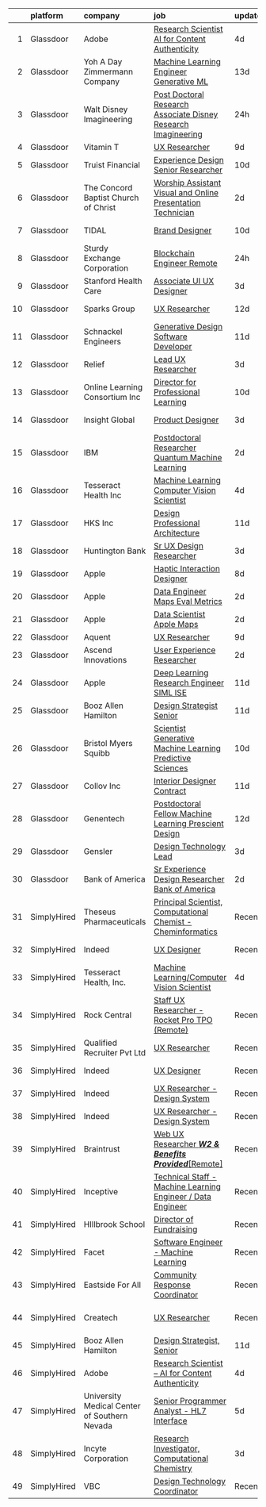

|    | platform    | company                                      | job                                                                                                                                                                                                                                                                                                                                                                                                                                                                                                                                                                                                                                                                                                                                                                                                                                                                                                                                                                                                                                                                                                                                                                                                                                                                                                                                                                             | update_time   | location          |
|---:|:------------|:---------------------------------------------|:--------------------------------------------------------------------------------------------------------------------------------------------------------------------------------------------------------------------------------------------------------------------------------------------------------------------------------------------------------------------------------------------------------------------------------------------------------------------------------------------------------------------------------------------------------------------------------------------------------------------------------------------------------------------------------------------------------------------------------------------------------------------------------------------------------------------------------------------------------------------------------------------------------------------------------------------------------------------------------------------------------------------------------------------------------------------------------------------------------------------------------------------------------------------------------------------------------------------------------------------------------------------------------------------------------------------------------------------------------------------------------|:--------------|:------------------|
|  1 | Glassdoor   | Adobe                                        | [Research Scientist   AI for Content Authenticity](https://www.glassdoor.com/partner/jobListing.htm?pos=112&ao=1136043&s=58&guid=00000182101f079c9caee656e1b7bb65&src=GD_JOB_AD&t=SR&vt=w&cs=1_e648c049&cb=1658127845844&jobListingId=1008002524649&jrtk=3-0-1g881u24mklt9801-1g881u253imbe800-59abcfd367f0c6f2-)                                                                                                                                                                                                                                                                                                                                                                                                                                                                                                                                                                                                                                                                                                                                                                                                                                                                                                                                                                                                                                                               | 4d            | San Jose, CA      |
|  2 | Glassdoor   | Yoh  A Day   Zimmermann Company              | [Machine Learning Engineer    Generative ML ](https://www.glassdoor.com/partner/jobListing.htm?pos=104&ao=1110586&s=58&guid=00000182101f079c9caee656e1b7bb65&src=GD_JOB_AD&t=SR&vt=w&ea=1&cs=1_cff097ce&cb=1658127845843&jobListingId=1007982759644&cpc=BAB9AA3F436D8911&jrtk=3-0-1g881u24mklt9801-1g881u253imbe800-3ef156ec08f33186--6NYlbfkN0Ae6Qmv8rNb3d5rEsMPL_plhvilYeiJERi7JqghURwQ9bq2mHgMGRGPHap0kt02TPhHoArRrIPDXB0Fm3NSxLJwWlAXpSoHydXD7YYEjQfYp-wt_j4lfGDfKIbzND_9EtD4wiBxpi_5Fu1gPRC5CvPWqwejtozptTMLVK4J_uv5kUAtnlLbzUmWTr6doRMOdPpkSFdEYL42ZPs45Xh4_u_u_dRSu7Q5i0eNCZyOD8wgPAdRlitpwYCylNCPuGB5l2WwgswhGcpwfdI38L6-9x2oSIVGpw872IItuK5-T2KtRLGm2uGNrbf8Ob5BL1xgFqckO0JvkfuX0qCzMQWv1K12cmPZD0jVQOSXFKth9NUd1wi3SBh1ijy4jJFKvCO_DIz7HE0n6tGcOZj0PBha1L0Gno1bGPRC3MA92EmOmq7IzkUKVe8OggvSZqknabI3LhvFZR7A8sHswGFEgZhi4KHhJ4oxut2A6gupEz9UpIoknA%3D%3D)                                                                                                                                                                                                                                                                                                                                                                                                                                                                                                              | 13d           | Mountain View, CA |
|  3 | Glassdoor   | Walt Disney Imagineering                     | [Post Doctoral Research Associate  Disney Research Imagineering](https://www.glassdoor.com/partner/jobListing.htm?pos=103&ao=1110586&s=58&guid=00000182101f079c9caee656e1b7bb65&src=GD_JOB_AD&t=SR&vt=w&cs=1_2a029f3d&cb=1658127845843&jobListingId=1008010943734&cpc=F41FEAB56D215062&jrtk=3-0-1g881u24mklt9801-1g881u253imbe800-2ef38a5a96538d76--6NYlbfkN0DAFTyt7pbDCC2JPO79CSdi1dIb81yjczP5qsKcZIxgiYm3-7g-689UDqHItQTwke9rWz2OASW6rYQfH7gPZ1sWtLdVcXU9VAgX_HPIvyRULa9FMQULQy5PWfN2e9dm1UrUveAXWzn7LwAqLiJS_79TtEmDQ3euH_KSiPH8f3nx37YJhx_U9zU53MpOgQZllmFuv_QgvV14u3JS-ubPh4A-fkKQasuNH987Gxrnm84ZcH4jAGe3TL347QW62ZqN5UGQCr9dqeZ2s9W2hEbPa3uwTqx40pf7Ef-n4718QToLlMiqiKMe8iMd_0IlFRqMLEO6aB64HA_fb_5S9upJVXRvWeuY1V624Bbz4mMY0RNSSNTtk939034dEfvlua_IbIpdRb1PbR-i1NR4ggy6DwUFbueyjw9UnxZT1U9nLG54G--7PfslEsoO)                                                                                                                                                                                                                                                                                                                                                                                                                                                                                                                                                            | 24h           | Glendale, CA      |
|  4 | Glassdoor   | Vitamin T                                    | [UX Researcher](https://www.glassdoor.com/partner/jobListing.htm?pos=109&ao=1110586&s=58&guid=00000182101f079c9caee656e1b7bb65&src=GD_JOB_AD&t=SR&vt=w&cs=1_78b88288&cb=1658127845844&jobListingId=1007993535387&cpc=32EE424DE2B657EB&jrtk=3-0-1g881u24mklt9801-1g881u253imbe800-75eb2e41dd0179eb--6NYlbfkN0DMrcEu7yrtATojKJA7cEzGQ3FdRGWLh0CZQInL4ECGI6k5tN82kdM0OKoro5eXmjrSd77bGdG0XELo3k5zguCVdah9zJ6zAF_RIu_xJ84zIrJpj20InH_HkRmxilEXVaHyllPhFutrNoqZZIQVpzJWQirqlCtwCPvF5Yn6o8UIDs9TpKKZnnA_Iw9VkGpnUV3f3-glnYEpkwEsBcARv2mWMfQkGrvlE3Dd1-3si2q8A8TkGmVCIhmSqWWUYEhyn9A-Xm1xVpn5pLXV_V9UhXM6_PE4N_QuWZVk-D5hjjZcDs0YTTi2-lP0qXtiXUbzFIWBWmURSFOMOWhDmInbbb3M3x3-Byvib_jBI6ydI3It-9MeW9Nl0vt-9QWVWXIOnH6oXGnAfxY3VXgDaBWRnYeCfd73UWJ1AYZxPyBB6EqG2rEmU5BuvC3xEfPUrXGGjtfBn4xHUhwO0Mz45ezKeeocpEODMoci048%3D)                                                                                                                                                                                                                                                                                                                                                                                                                                                                                                                                                               | 9d            | Remote            |
|  5 | Glassdoor   | Truist Financial                             | [Experience Design Senior Researcher](https://www.glassdoor.com/partner/jobListing.htm?pos=129&ao=1136043&s=58&guid=00000182101f079c9caee656e1b7bb65&src=GD_JOB_AD&t=SR&vt=w&cs=1_c336f713&cb=1658127845849&jobListingId=1007989663926&jrtk=3-0-1g881u24mklt9801-1g881u253imbe800-fc4c398d87c6131c-)                                                                                                                                                                                                                                                                                                                                                                                                                                                                                                                                                                                                                                                                                                                                                                                                                                                                                                                                                                                                                                                                            | 10d           | Charlotte, NC     |
|  6 | Glassdoor   | The Concord Baptist Church of Christ         | [Worship Assistant   Visual and Online Presentation Technician](https://www.glassdoor.com/partner/jobListing.htm?pos=126&ao=1136043&s=58&guid=00000182101f079c9caee656e1b7bb65&src=GD_JOB_AD&t=SR&vt=w&ea=1&cs=1_6ae55c7c&cb=1658127845849&jobListingId=1008009192889&jrtk=3-0-1g881u24mklt9801-1g881u253imbe800-e2c65e1648c7b810-)                                                                                                                                                                                                                                                                                                                                                                                                                                                                                                                                                                                                                                                                                                                                                                                                                                                                                                                                                                                                                                             | 2d            | Brooklyn, NY      |
|  7 | Glassdoor   | TIDAL                                        | [Brand Designer](https://www.glassdoor.com/partner/jobListing.htm?pos=118&ao=1136043&s=58&guid=00000182101f079c9caee656e1b7bb65&src=GD_JOB_AD&t=SR&vt=w&cs=1_819e7bfc&cb=1658127845847&jobListingId=1007991684188&jrtk=3-0-1g881u24mklt9801-1g881u253imbe800-34481a920c14f864-)                                                                                                                                                                                                                                                                                                                                                                                                                                                                                                                                                                                                                                                                                                                                                                                                                                                                                                                                                                                                                                                                                                 | 10d           | New York, NY      |
|  8 | Glassdoor   | Sturdy Exchange Corporation                  | [Blockchain Engineer  Remote ](https://www.glassdoor.com/partner/jobListing.htm?pos=119&ao=1136043&s=58&guid=00000182101f079c9caee656e1b7bb65&src=GD_JOB_AD&t=SR&vt=w&ea=1&cs=1_c66fb788&cb=1658127845847&jobListingId=1008010329731&jrtk=3-0-1g881u24mklt9801-1g881u253imbe800-7d55b355f04952f3-)                                                                                                                                                                                                                                                                                                                                                                                                                                                                                                                                                                                                                                                                                                                                                                                                                                                                                                                                                                                                                                                                              | 24h           | Remote            |
|  9 | Glassdoor   | Stanford Health Care                         | [Associate UI UX Designer](https://www.glassdoor.com/partner/jobListing.htm?pos=115&ao=1136043&s=58&guid=00000182101f079c9caee656e1b7bb65&src=GD_JOB_AD&t=SR&vt=w&cs=1_273d1a27&cb=1658127845845&jobListingId=1008006587395&jrtk=3-0-1g881u24mklt9801-1g881u253imbe800-82d0a8a1108638f8-)                                                                                                                                                                                                                                                                                                                                                                                                                                                                                                                                                                                                                                                                                                                                                                                                                                                                                                                                                                                                                                                                                       | 3d            | Palo Alto, CA     |
| 10 | Glassdoor   | Sparks Group                                 | [UX Researcher](https://www.glassdoor.com/partner/jobListing.htm?pos=110&ao=1110586&s=58&guid=00000182101f079c9caee656e1b7bb65&src=GD_JOB_AD&t=SR&vt=w&cs=1_99af202b&cb=1658127845844&jobListingId=1007984907914&cpc=334ABAF5D42DC775&jrtk=3-0-1g881u24mklt9801-1g881u253imbe800-5fcf4f3adbd2dde6--6NYlbfkN0CVbIAoVGlVV0muHIzlWY31dYj5hrVkKa7qBWZ-hZn3g-zWnitpxah_RyLopvrEJPKEAMPXU9HMaaznMboaU57EgIZ4PnTg86qkz2sb_qr61-hxgd5GHUyOVQyhDsvJUk2mz3-q3Uja_iyoQQtY7kKlUFeDf_Szm3rMJaHxxOWdU0OpNKQWcK1BpvOqP8BFqCB5U-s5KHISQYpgzDhWLbqfXgVc5994GosD3WcAKEhEEBqK7vQuJcpvpRPavIWLFPIc5gL1Xyixoiivwg6-Y2XBu6Q8kItBdK6XT6IWYeC6e4XVz_NRTjEIfnjrXPgk2aj3X-aJCrJYh3ao8dnfdQZtvRpPv0bDFaz4SxSaWKFvclfHocxKFLYygtctIRvorYX1_BA3A3NJGm7p0DxDoH2fVdaXGX9lRhsTMXkDgDxXsNYAaRex4JS8E_q3pGbaYkFO-gp4izVtCoU7eJROgJfg2TuZ-suld_bcue_19iDhSqdYtDaY9vWA772QOokLGx4%3D)                                                                                                                                                                                                                                                                                                                                                                                                                                                                                                                               | 12d           | Rockville, MD     |
| 11 | Glassdoor   | Schnackel Engineers                          | [Generative Design Software Developer](https://www.glassdoor.com/partner/jobListing.htm?pos=101&ao=1110586&s=58&guid=00000182101f079c9caee656e1b7bb65&src=GD_JOB_AD&t=SR&vt=w&ea=1&cs=1_e2d93947&cb=1658127845843&jobListingId=1007987458836&cpc=AF02A54CD0F60729&jrtk=3-0-1g881u24mklt9801-1g881u253imbe800-7e547bc3bbec425b--6NYlbfkN0BrTPNwjDoELvBVia9gkET74rNEsU_fi4RRK14NiMbuskwBmYiUl43ITcLe-zL9azDC2bpr2SCa5atbsWtVarJGFgRc_UdXsaXv9eSq5MhWIbYHXS2iNjxtl57jP_-YbQkWhoL7t-RZsYxZUoCrAWVDMEXxgRFdx9CQTy9-cnfIsIM4DpLEIpgy2J1BXSAbDobGdQq94QfkwdZM_M6g4VcdMsJGZF4iXybSIzLsw3lINaZxhVppozXsj00t1N9iRTw5OyEYaw2Mu8TLdEsu2l7RNJHVmo0NCDGR7KsZuTs1H5HBUc3hJTnCqbnvgs2FRXyYPxgK4JWTMwsvYHy0a6OaFivkpeuSyESGKilc7MNBqWV1lBtxrimH5C5FENfr85YoSDwZ0ljwwnsi1BgdiZOTr0sh2VBRFKgIAwBH2NsiyJedyywrYeIyKUp3hIN-ZqLaRePZCIScaBuk9zSH27AsGiV7JB4NWxsgg8PyOup-6UDGy1yaZzN0jvh2L64w9gE3tT4O4-gKuYCUEE_sUGtoQluQe1SSJt4%3D)                                                                                                                                                                                                                                                                                                                                                                                                                                                                   | 11d           | Omaha, NE         |
| 12 | Glassdoor   | Relief                                       | [Lead UX Researcher](https://www.glassdoor.com/partner/jobListing.htm?pos=125&ao=1136043&s=58&guid=00000182101f079c9caee656e1b7bb65&src=GD_JOB_AD&t=SR&vt=w&ea=1&cs=1_8a40b495&cb=1658127845849&jobListingId=1008006015741&jrtk=3-0-1g881u24mklt9801-1g881u253imbe800-e2e088f46b110141-)                                                                                                                                                                                                                                                                                                                                                                                                                                                                                                                                                                                                                                                                                                                                                                                                                                                                                                                                                                                                                                                                                        | 3d            | Remote            |
| 13 | Glassdoor   | Online Learning Consortium Inc               | [Director for Professional Learning](https://www.glassdoor.com/partner/jobListing.htm?pos=127&ao=1136043&s=58&guid=00000182101f079c9caee656e1b7bb65&src=GD_JOB_AD&t=SR&vt=w&ea=1&cs=1_bad427f5&cb=1658127845849&jobListingId=1007991135591&jrtk=3-0-1g881u24mklt9801-1g881u253imbe800-71cbe51e9961e1b8-)                                                                                                                                                                                                                                                                                                                                                                                                                                                                                                                                                                                                                                                                                                                                                                                                                                                                                                                                                                                                                                                                        | 10d           | Boston, MA        |
| 14 | Glassdoor   | Insight Global                               | [Product Designer](https://www.glassdoor.com/partner/jobListing.htm?pos=111&ao=1110586&s=58&guid=00000182101f079c9caee656e1b7bb65&src=GD_JOB_AD&t=SR&vt=w&cs=1_6b6fd82d&cb=1658127845844&jobListingId=1008005762646&cpc=8795CF9063CD573D&jrtk=3-0-1g881u24mklt9801-1g881u253imbe800-773602c67d801193--6NYlbfkN0BKkHZu3wF05EeDimN_p6sYpKCMArvwa95YdH7UpkaBCqc7l59ErwqcmBgkDtjqpj4eYWQYbB-X6VJbPdLR8PgSUcFb2185iFtPuzWTl-KO3B3fPG7doCGf5vEGTJzQSZl8HClF_sV2vhC7CQy1TLnlQZuazLMLmFOMfLNh-AQ5yZbQHGhMyeKi5Aap830dFpXYlZwORR_z9cMLwTwwEnwIoR7ek0jyKd85gJiGsj7mnxH0iaji0oMUjk3RTZ-ACNxuX-lWUQpvVLR7ZaaASThVINOJU043cyeoehOqfalJWrv_a0UtXnsFmlywoQVJvb898-0zw3XYbfcPIPSammUoumU-svEXa2E09Od-jZXQ9zJylpmV7c_sfM5Bzm9MV_-Lbnslboq3V51wsQSEacMsglp9p2aHOb3J_eIEveqMDpbEMKTvpxln1pVwxz_JnxlM7hmM5f9bF0m-AU5avrNAKfcxumTo_w-1XbNvDmONyA%3D%3D)                                                                                                                                                                                                                                                                                                                                                                                                                                                                                                                                              | 3d            | Dearborn, MI      |
| 15 | Glassdoor   | IBM                                          | [Postdoctoral Researcher   Quantum Machine Learning](https://www.glassdoor.com/partner/jobListing.htm?pos=123&ao=1136043&s=58&guid=00000182101f079c9caee656e1b7bb65&src=GD_JOB_AD&t=SR&vt=w&cs=1_71b4bdf0&cb=1658127845848&jobListingId=1008008405426&jrtk=3-0-1g881u24mklt9801-1g881u253imbe800-814df12760f8fc48-)                                                                                                                                                                                                                                                                                                                                                                                                                                                                                                                                                                                                                                                                                                                                                                                                                                                                                                                                                                                                                                                             | 2d            | San Jose, CA      |
| 16 | Glassdoor   | Tesseract Health  Inc                        | [Machine Learning Computer Vision Scientist](https://www.glassdoor.com/partner/jobListing.htm?pos=128&ao=1136043&s=58&guid=00000182101f079c9caee656e1b7bb65&src=GD_JOB_AD&t=SR&vt=w&ea=1&cs=1_331af760&cb=1658127845849&jobListingId=1008002710891&jrtk=3-0-1g881u24mklt9801-1g881u253imbe800-fd7670455c9a02f9-)                                                                                                                                                                                                                                                                                                                                                                                                                                                                                                                                                                                                                                                                                                                                                                                                                                                                                                                                                                                                                                                                | 4d            | Remote            |
| 17 | Glassdoor   | HKS  Inc                                     | [Design Professional   Architecture](https://www.glassdoor.com/partner/jobListing.htm?pos=121&ao=1136043&s=58&guid=00000182101f079c9caee656e1b7bb65&src=GD_JOB_AD&t=SR&vt=w&cs=1_b0360faa&cb=1658127845848&jobListingId=1007987975531&jrtk=3-0-1g881u24mklt9801-1g881u253imbe800-aa9517ef76fdb3a1-)                                                                                                                                                                                                                                                                                                                                                                                                                                                                                                                                                                                                                                                                                                                                                                                                                                                                                                                                                                                                                                                                             | 11d           | Los Angeles, CA   |
| 18 | Glassdoor   | Huntington Bank                              | [Sr UX Design Researcher](https://www.glassdoor.com/partner/jobListing.htm?pos=124&ao=1136043&s=58&guid=00000182101f079c9caee656e1b7bb65&src=GD_JOB_AD&t=SR&vt=w&ea=1&cs=1_8b1c3ec0&cb=1658127845848&jobListingId=1008005591891&jrtk=3-0-1g881u24mklt9801-1g881u253imbe800-7401034355625aeb-)                                                                                                                                                                                                                                                                                                                                                                                                                                                                                                                                                                                                                                                                                                                                                                                                                                                                                                                                                                                                                                                                                   | 3d            | Columbus, OH      |
| 19 | Glassdoor   | Apple                                        | [Haptic Interaction Designer](https://www.glassdoor.com/partner/jobListing.htm?pos=130&ao=1136043&s=58&guid=00000182101f079c9caee656e1b7bb65&src=GD_JOB_AD&t=SR&vt=w&cs=1_b0e91a69&cb=1658127845849&jobListingId=1007994237603&jrtk=3-0-1g881u24mklt9801-1g881u253imbe800-5900c6dd87662369-)                                                                                                                                                                                                                                                                                                                                                                                                                                                                                                                                                                                                                                                                                                                                                                                                                                                                                                                                                                                                                                                                                    | 8d            | Cupertino, CA     |
| 20 | Glassdoor   | Apple                                        | [Data Engineer  Maps Eval Metrics](https://www.glassdoor.com/partner/jobListing.htm?pos=105&ao=1110586&s=58&guid=00000182101f079c9caee656e1b7bb65&src=GD_JOB_AD&t=SR&vt=w&cs=1_53bb476f&cb=1658127845843&jobListingId=1008008213600&cpc=AC285F3A3ECA6BB0&jrtk=3-0-1g881u24mklt9801-1g881u253imbe800-557cf80320424822--6NYlbfkN0BvKrLyj5gPmtZO9T8euul8TCxuuKNOtzRJOomxnwSEodTz2Bc-sPZlt2Zgji_QUXE3DD0WUZF1YQhhBYdLCQ_Q0lqNULqmC_nUZkTWWm7veIJBXAsga9IGFFbgSXXCwLf7RIqd6nhHDrIBJkYFx1HwDFHyJcwzr61pT9o48YJzGwsLklr7If99plE95qVRaDp1dDyMHrD7Pjr8ZfFFyVWXCdPoUD1YnGrap7TBQ3dsVXlItCQKC59X2o1hixR3CQ0Vu35M89F8BWVs_yIJOrtZTBi3ryWPdZOh1Ox22uyjbZmvuLZwl8MSWp2ZylgMfzEOCsRuyQFHbBGDJH_Zf4eG0kLsebiv5srpEocxXzBBOxlOYWOIowym27GeaDlY7hS98ebp58Xmsi6_ZI23kejWg9Rhyfd-3lfoV8Vm4Xd3oh9A8NUIOZobLzDlQ1A-B9n5wXea1YLcITCRq-iSWc0TEDOBXci-_mGnrUekrtaP7uHDxafxbgpsSc01hDe4GWiRnBh1p56-AGDIBMIGMdnJ_EBXaYTr8IeUvIEpNwoWUuZgDGnp1LXq_cXrtlwls5iet8JturqpnX3sc-5corccZIf1DRbdRXBAQZeDDl-a5EcGD8uTbFz1eSbCv1ebPixUgaYZrChArYYDW4ZM5Ec6_w-RoaRnjVJcjVJ39vCz2hrscDk8FbJtxyWyp6wkkZrazz9cf-17hTVIAOVclPV8f1mFYULJHDjnI8PWp1DMb41smK17H5OkOE7uOKP5AWSPTKFON5oanNiCD972WJsS37__UbN2YfgLNwIojpVaZz33bzEGN5wlraXGGNUmrfHaHc4ahZDURg0qKtOHC7JcL2rbW3UY36x_IbOeBUHOjp-8JKrvkS8CLsbjCEikzxIodMZBYCr88Ca7i_SFQ8ZsCBjM7RsjNLr4Fw4Kq0SV2xItuTtJosxR8IQglQT18CMkUX_yi28OcQ%3D%3D)                              | 2d            | Cupertino, CA     |
| 21 | Glassdoor   | Apple                                        | [Data Scientist   Apple Maps](https://www.glassdoor.com/partner/jobListing.htm?pos=106&ao=1110586&s=58&guid=00000182101f079c9caee656e1b7bb65&src=GD_JOB_AD&t=SR&vt=w&cs=1_ebc61433&cb=1658127845843&jobListingId=1008008213616&cpc=8795CF9063CD573D&jrtk=3-0-1g881u24mklt9801-1g881u253imbe800-65146f2c5c8f29c8--6NYlbfkN0BvKrLyj5gPmtZO9T8euul8TCxuuKNOtzRJOomxnwSEodTz2Bc-sPZlt2Zgji_QUXE3DD0WUZF1YbmXKbqP-unX5O9rsjyt-IVBJVHr8Y-qTDxVFZjl6S735ICO-KKaSNJfgHAw-PdqrY18gEeaLI6_QmA2caHL0MSfOHPWiBcpcjrt7PthwqJkY2qydRBZgqVkVWZ0sw6aQ5Yukv6wVste9cakVD7OzoS-8H9uGKlS85ROzSnmj0oZ4E3p14-C00X_IPriZrZcj2Mn9oJZLUFJs47mWY3BzlJ6ayqGBbWUBQRBUgNcu359HKqmBnmpTY3mUzqVkGoIP_Ep2HuLEzVJmC2sBX9bm1k73yMIlIKCdmW0LykHyYZxoSgyS5_w7c9fKNutDBv1RiCxaN010DIKxcE9jMTignZajER6dFYzi77mzZ8t6iUgbwMeH3VeVNgQ09FeR018F9O5yCTTi-S8JJd8531Eb64J_f3IeKjvOMraGTIoPAQ5ERbPzjhGqjDsOp98xJqzRHp04MIDRE4w0Du6VJeyhS9sdOwMydRy_Bz3VrMxLi40roOtXU504QTSd4br0C07UxnjeWzxIRL6ehEQvYrW5U6gdpxixYtLT-SgqZdjx_-hrga0XLant4023yyuJrj_NH3AL8sF_IR6hp81C2vda5NsnD6aCdTEEEnHzhoyqHaRla0y70fNIZxrSO1U5lDkelvPfeibmk1FMpyelmRBYYsUKFEs4mAyKBLKNQo1F38QMI5sqE-Ncx8vcASWhITjOIf6yTulq3Qe7yLrGL_f9z2U3RIx_tbk1hanp29Y3srXQYY9ABJ42HrqixMv9swCS_BpR0lOwbIU29Vjma8j2uAs07hIsKwBMhNUDTcl0ZmqrwU-6E6fGTHoi5JMe6A-CBcemKuNfqAQ5o5beUQjIwsT03Mk7gEzkP86L4B_uWsU6cOZqc4Su-4%3D)                                                 | 2d            | Cupertino, CA     |
| 22 | Glassdoor   | Aquent                                       | [UX Researcher](https://www.glassdoor.com/partner/jobListing.htm?pos=108&ao=1110586&s=58&guid=00000182101f079c9caee656e1b7bb65&src=GD_JOB_AD&t=SR&vt=w&cs=1_1483f20f&cb=1658127845844&jobListingId=1007993652655&cpc=B101C867B3EF2D75&jrtk=3-0-1g881u24mklt9801-1g881u253imbe800-70d58dbdf03fba74--6NYlbfkN0DMrcEu7yrtATojKJA7cEzGQ3FdRGWLh0CZQInL4ECGI9gD0Wolx9R2EDT7B77c2cQYYsKbfg6aPq-aNCSIP0YjPSSIRmP1iTQSCiULzBUgBduhpUOP5sPDZzV-BK_0Qt2YWNQ3fX05nazyahk4ZgJDufxVI2-xurIcAsRVVlAzzWPlxYeRZCcZEFYCtVIPgP9FKBjYajsDs_khClC9BiIhlnC5StqP59SQ6uMWFrBFblkNqe07gGl2luU9R2PaJkc29yG-DSRZCM6VJq-jALwk01Zg96tYhQ9EqaaK4wOhOzdo70yIA7vb2DY723ZQAxUyi6lyplXHZnES9FSpz7fBbw7JlnQWVmuxQKijVbNTHFMCwD9FkOoLoyMfWa-g_DoeQjxFBoirdqu5eM-fQniCFIkRaixOSbdFXoo1ryeO6AELxX6rKrwh48SvxzKXAIJ_m9qUeWukAw%3D%3D)                                                                                                                                                                                                                                                                                                                                                                                                                                                                                                                                                                                 | 9d            | Remote            |
| 23 | Glassdoor   | Ascend Innovations                           | [User Experience Researcher](https://www.glassdoor.com/partner/jobListing.htm?pos=117&ao=1136043&s=58&guid=00000182101f079c9caee656e1b7bb65&src=GD_JOB_AD&t=SR&vt=w&ea=1&cs=1_f27a1fb0&cb=1658127845845&jobListingId=1008009053175&jrtk=3-0-1g881u24mklt9801-1g881u253imbe800-2803a83c2794fba5-)                                                                                                                                                                                                                                                                                                                                                                                                                                                                                                                                                                                                                                                                                                                                                                                                                                                                                                                                                                                                                                                                                | 2d            | Remote            |
| 24 | Glassdoor   | Apple                                        | [Deep Learning Research Engineer   SIML  ISE](https://www.glassdoor.com/partner/jobListing.htm?pos=107&ao=1110586&s=58&guid=00000182101f079c9caee656e1b7bb65&src=GD_JOB_AD&t=SR&vt=w&cs=1_37773e6b&cb=1658127845844&jobListingId=1007986637369&cpc=2CAED5C921A5F994&jrtk=3-0-1g881u24mklt9801-1g881u253imbe800-3de73d9d45aeeb15--6NYlbfkN0BvKrLyj5gPmtZO9T8euul8TCxuuKNOtzRJOomxnwSEodTz2Bc-sPZlt2Zgji_QUXHfsWtRQVTn0Zvlg1K81iPpsU79jax1WaPf1c3RZELy9AnFRsDt3ND-tdr4cyApVdeXtYGt8ZVPL84C7QTaJ_wnOjA3TiPp4Y9D-FyxavUByCv0fCFRfKasJ2lzGEaTp9h_cxywbCfO7WZCRp2l6h1ZYSEdq_vW5BYgQC_atmNbsmrTjNZC_gQ0QL_1zOt6l977cxlaVsvBt26wmxBQ6xvSRJWz0EbyO3iEZ-wlawaHLWXtbaZWN5yIcpfDmOD50JSt5VsgcGxXJWGuyDgHRQ2jUXYqb8B2l9RxPBiUnwT4Ly6DP_tfn_EZOZ0KE8QhFMbQohOC0EfeRKKvgOAjY-v0MNAZlVc5nFFxSZ0KNwsZG5-CBOLYL4eA-5SEwT71KI0v5ZHuTt-d_cXvVuKu5bd7ZLxyplOjkpxoZ4dcWOS7UCQWbXpldLa3pd54y3quoacQ5ruJ_mF-p-eboUlm0yYmePdmQzTZrL8QukLr6Lc0quqsBITuwMutl7t5hyAbqJKRK6OXuRDl627VD4JeNro3zXZTbWBUZwOYji889awKbDqdNtZaBXYtNuLhhYrhGPm6kyU-kvcfJiAt4msBlJUDJeL3irU54IHl7H1N2oRPRf9r1_iAnt_COuJjlxc370rex4no2CRnnKMvh0RykvTzcR0M08i6EXE15SA7tPf-2F4YpL-txfnja-JK8LP2Mzh3L8HbxGh0ncxEyOtNExNwo7k5pACAt0dsdrMADLZXcEDkuDhA0hoUJvtT5TNFF5cTrpVOU3Z-jFRjoJPE8FZIqyxvHkcDMsackqH8CwJ0Wcr2oa9dVnqFBMKWiHZULOpua85KmmHWsq9YN148w7B06X7pi4R7QB4P5TQAJFTc-3HpOLEcqJoJZZPOh-nlRexB5f2dX4rH_W7sWwjdGSNfHlWfIDsadGg%3D) | 11d           | Cupertino, CA     |
| 25 | Glassdoor   | Booz Allen Hamilton                          | [Design Strategist  Senior](https://www.glassdoor.com/partner/jobListing.htm?pos=113&ao=1136043&s=58&guid=00000182101f079c9caee656e1b7bb65&src=GD_JOB_AD&t=SR&vt=w&cs=1_240e90a6&cb=1658127845844&jobListingId=1007987833943&jrtk=3-0-1g881u24mklt9801-1g881u253imbe800-44976cdd31c80954-)                                                                                                                                                                                                                                                                                                                                                                                                                                                                                                                                                                                                                                                                                                                                                                                                                                                                                                                                                                                                                                                                                      | 11d           | McLean, VA        |
| 26 | Glassdoor   | Bristol Myers Squibb                         | [Scientist  Generative Machine Learning  Predictive Sciences](https://www.glassdoor.com/partner/jobListing.htm?pos=102&ao=1110586&s=58&guid=00000182101f079c9caee656e1b7bb65&src=GD_JOB_AD&t=SR&vt=w&cs=1_6569530a&cb=1658127845843&jobListingId=1007989881754&cpc=B076152010A3B66C&jrtk=3-0-1g881u24mklt9801-1g881u253imbe800-5be7526df25b85ed--6NYlbfkN0C8DhssTksZ4tAWhh8LVIFF2qionQVVpONm6qYGpiaOiSpwvtn5hOcEfz0jHcZaPShA9l_8V-c4J407S9czOb3PUPu1cp9ZCzZkSuL0XPeDQwrsQ1fB7jpPbbPiyE3bB7sA0v45ymq_qEBByd6r2T8pgHx5lZMVyxrFUNtvAuaanZf9ch08WTucix2Bor3-CsiMFjqvoGLHmGX6qUGqG_XSnxr7FmrEDd6wpjZFpvEZXqg7JeX2lH5lLMYswltbPoLCiuajxdob6AbMOaBsguY9SEOImXdlRreegre8iy1GRi1nv3sJ2BIu9v4WtG6Nsk8wMVsWUMMxwy63JOzjLP2xa3qtZb4W1kY8oZCFlTHu5iGl9XyLC3fSmzxrOQ1LRLwfFKQh3yR7kuErSd7Pzo7dD0yr3mxz_rwhjIcjnbEpws0vOtFQBczUvJNyI81g2W795JPkB32pDQjwNDTfel2gtwW_QsEswgFxNmyiIRXNn6W3Kf061T5h87IMVhfqAGbkpDxnsmYs3wzsEkweZzaXyoJYpQWQpLw370gI_UiEVgWbS_VoH2ngCOIjzw8RELhPGFLlEVVto9tUvuxN8em5iF922lfQdT9KM_HnuqnpWEV37qXkr-ae-l1-R4q3c2C_h9qG8l-P6xxtRrQWAwE6ODr9KCYBO6a2vjdOI4HsIp7o9P4nyjCkn1C1TRQGqx9ZS_bL4VmMJo8Y8vKw4QT4Nm1HSXA04-hKo_BkzljwNA%3D%3D)                                                                                                                                                                                                                                   | 10d           | San Diego, CA     |
| 27 | Glassdoor   | Collov Inc                                   | [Interior Designer Contract](https://www.glassdoor.com/partner/jobListing.htm?pos=114&ao=1136043&s=58&guid=00000182101f079c9caee656e1b7bb65&src=GD_JOB_AD&t=SR&vt=w&ea=1&cs=1_b277d939&cb=1658127845845&jobListingId=1007988370649&jrtk=3-0-1g881u24mklt9801-1g881u253imbe800-4c05ee95f3caf0ce-)                                                                                                                                                                                                                                                                                                                                                                                                                                                                                                                                                                                                                                                                                                                                                                                                                                                                                                                                                                                                                                                                                | 11d           | Remote            |
| 28 | Glassdoor   | Genentech                                    | [Postdoctoral Fellow  Machine Learning   Prescient Design](https://www.glassdoor.com/partner/jobListing.htm?pos=116&ao=1136043&s=58&guid=00000182101f079c9caee656e1b7bb65&src=GD_JOB_AD&t=SR&vt=w&cs=1_c5e3aaa7&cb=1658127845845&jobListingId=1007985526184&jrtk=3-0-1g881u24mklt9801-1g881u253imbe800-885676af5c7c5ed1-)                                                                                                                                                                                                                                                                                                                                                                                                                                                                                                                                                                                                                                                                                                                                                                                                                                                                                                                                                                                                                                                       | 12d           | New York, NY      |
| 29 | Glassdoor   | Gensler                                      | [Design Technology Lead](https://www.glassdoor.com/partner/jobListing.htm?pos=122&ao=1136043&s=58&guid=00000182101f079c9caee656e1b7bb65&src=GD_JOB_AD&t=SR&vt=w&cs=1_a3569663&cb=1658127845848&jobListingId=1008006782951&jrtk=3-0-1g881u24mklt9801-1g881u253imbe800-4364c8507631c53c-)                                                                                                                                                                                                                                                                                                                                                                                                                                                                                                                                                                                                                                                                                                                                                                                                                                                                                                                                                                                                                                                                                         | 3d            | Baltimore, MD     |
| 30 | Glassdoor   | Bank of America                              | [Sr  Experience Design Researcher  Bank of America](https://www.glassdoor.com/partner/jobListing.htm?pos=120&ao=1136043&s=58&guid=00000182101f079c9caee656e1b7bb65&src=GD_JOB_AD&t=SR&vt=w&cs=1_71bfe5ba&cb=1658127845847&jobListingId=1008008425191&jrtk=3-0-1g881u24mklt9801-1g881u253imbe800-0e53d8f48dd6b911-)                                                                                                                                                                                                                                                                                                                                                                                                                                                                                                                                                                                                                                                                                                                                                                                                                                                                                                                                                                                                                                                              | 2d            | Charlotte, NC     |
| 31 | SimplyHired | Theseus Pharmaceuticals                      | [Principal Scientist, Computational Chemist - Cheminformatics](https://www.simplyhired.com/job/5M8olzmVM6v6UMxk3UJYj_mNsy2tUSCnLe-rqXPI9WwjYvzRKiLazw?q=generative+design)                                                                                                                                                                                                                                                                                                                                                                                                                                                                                                                                                                                                                                                                                                                                                                                                                                                                                                                                                                                                                                                                                                                                                                                                      | Recently      | Cambridge, MA     |
| 32 | SimplyHired | Indeed                                       | [UX Designer](https://www.simplyhired.com/job/7GiZIE7D3Vdy_WwQaWJKRxT3iPyT6Rqzli4Zo5eTP3IEz4tsOt1bKA?q=generative+design)                                                                                                                                                                                                                                                                                                                                                                                                                                                                                                                                                                                                                                                                                                                                                                                                                                                                                                                                                                                                                                                                                                                                                                                                                                                       | Recently      | United States     |
| 33 | SimplyHired | Tesseract Health, Inc.                       | [Machine Learning/Computer Vision Scientist](https://www.simplyhired.com/job/iwXCtTY72kw5Rvu02vwYQyiUZQPuKE1vaa0Wy-aIRZrUcmJplgx-2g?q=generative+design)                                                                                                                                                                                                                                                                                                                                                                                                                                                                                                                                                                                                                                                                                                                                                                                                                                                                                                                                                                                                                                                                                                                                                                                                                        | 4d            | Remote            |
| 34 | SimplyHired | Rock Central                                 | [Staff UX Researcher - Rocket Pro TPO (Remote)](https://www.simplyhired.com/job/nDUtDb29njJ5xh76A8Kw5SratkT7-VTCb7SihdPVm5HTqKstwFOSSA?q=generative+design)                                                                                                                                                                                                                                                                                                                                                                                                                                                                                                                                                                                                                                                                                                                                                                                                                                                                                                                                                                                                                                                                                                                                                                                                                     | Recently      | Detroit, MI       |
| 35 | SimplyHired | Qualified Recruiter Pvt Ltd                  | [UX Researcher](https://www.simplyhired.com/job/gQy3HBKte0Ajjybh6-6Z_YIyx1iaGlXpqCNynOhBtq5MRu4ZC07ktQ?q=generative+design)                                                                                                                                                                                                                                                                                                                                                                                                                                                                                                                                                                                                                                                                                                                                                                                                                                                                                                                                                                                                                                                                                                                                                                                                                                                     | Recently      | Chicago, IL       |
| 36 | SimplyHired | Indeed                                       | [UX Designer](https://www.simplyhired.com/job/7GiZIE7D3Vdy_WwQaWJKRxT3iPyT6Rqzli4Zo5eTP3IEz4tsOt1bKA?q=generative+design)                                                                                                                                                                                                                                                                                                                                                                                                                                                                                                                                                                                                                                                                                                                                                                                                                                                                                                                                                                                                                                                                                                                                                                                                                                                       | Recently      | United States     |
| 37 | SimplyHired | Indeed                                       | [UX Researcher - Design System](https://www.simplyhired.com/job/FqLi6Dh4L7108zoqpbIbl4R9ihOb6AetgY3ZuUCqvnGljX8MjEHJ7A?q=generative+design)                                                                                                                                                                                                                                                                                                                                                                                                                                                                                                                                                                                                                                                                                                                                                                                                                                                                                                                                                                                                                                                                                                                                                                                                                                     | Recently      | United States     |
| 38 | SimplyHired | Indeed                                       | [UX Researcher - Design System](https://www.simplyhired.com/job/FqLi6Dh4L7108zoqpbIbl4R9ihOb6AetgY3ZuUCqvnGljX8MjEHJ7A?q=generative+design)                                                                                                                                                                                                                                                                                                                                                                                                                                                                                                                                                                                                                                                                                                                                                                                                                                                                                                                                                                                                                                                                                                                                                                                                                                     | Recently      | United States     |
| 39 | SimplyHired | Braintrust                                   | [Web UX Researcher ***W2 & Benefits Provided***[Remote]](https://www.simplyhired.com/job/PjCk0FMaYSNF6A2RWzhFtdYwB3h4FbSKdnkjizFmN223F9iF6Pwvxw?q=generative+design)                                                                                                                                                                                                                                                                                                                                                                                                                                                                                                                                                                                                                                                                                                                                                                                                                                                                                                                                                                                                                                                                                                                                                                                                            | Recently      | San Francisco, CA |
| 40 | SimplyHired | Inceptive                                    | [Technical Staff - Machine Learning Engineer / Data Engineer](https://www.simplyhired.com/job/nU_pczZ8k_8OLKVUZdqqqLwaQKANdZcg--5NjulzQpo0A-o37XVZkQ?q=generative+design)                                                                                                                                                                                                                                                                                                                                                                                                                                                                                                                                                                                                                                                                                                                                                                                                                                                                                                                                                                                                                                                                                                                                                                                                       | Recently      | Remote            |
| 41 | SimplyHired | HIllbrook School                             | [Director of Fundraising](https://www.simplyhired.com/job/ENKUisqEPyXa1cUA81a4-YhdtzebfyE0gA8nVSY6VQ4HA2qzcaOKGg?q=generative+design)                                                                                                                                                                                                                                                                                                                                                                                                                                                                                                                                                                                                                                                                                                                                                                                                                                                                                                                                                                                                                                                                                                                                                                                                                                           | Recently      | Los Gatos, CA     |
| 42 | SimplyHired | Facet                                        | [Software Engineer - Machine Learning](https://www.simplyhired.com/job/rRl7LpYqGiIowLAwzbrNzMgXtXTFbKgtp-z9fo66PKEqX4Q6nYlO_w?q=generative+design)                                                                                                                                                                                                                                                                                                                                                                                                                                                                                                                                                                                                                                                                                                                                                                                                                                                                                                                                                                                                                                                                                                                                                                                                                              | Recently      | San Francisco, CA |
| 43 | SimplyHired | Eastside For All                             | [Community Response Coordinator](https://www.simplyhired.com/job/GavPqy0IA0Y6nbhs141DxGKPXiosqrvVqL7eHt4hZQ0v-rwjuE4f4w?q=generative+design)                                                                                                                                                                                                                                                                                                                                                                                                                                                                                                                                                                                                                                                                                                                                                                                                                                                                                                                                                                                                                                                                                                                                                                                                                                    | Recently      | Washington State  |
| 44 | SimplyHired | Createch                                     | [UX Researcher](https://www.simplyhired.com/job/i7kHaMs_t4HJbJlYlCbNzuzUNip4IiMfa1iEYNfuICNgoGdDox8jZA?q=generative+design)                                                                                                                                                                                                                                                                                                                                                                                                                                                                                                                                                                                                                                                                                                                                                                                                                                                                                                                                                                                                                                                                                                                                                                                                                                                     | Recently      | San Francisco, CA |
| 45 | SimplyHired | Booz Allen Hamilton                          | [Design Strategist, Senior](https://www.simplyhired.com/job/F46ScS2LVgIF5LkQK7xOLKUFUwlrSwitu091jIzbldorZVaTIxKF_w?q=generative+design)                                                                                                                                                                                                                                                                                                                                                                                                                                                                                                                                                                                                                                                                                                                                                                                                                                                                                                                                                                                                                                                                                                                                                                                                                                         | 11d           | McLean, VA        |
| 46 | SimplyHired | Adobe                                        | [Research Scientist – AI for Content Authenticity](https://www.simplyhired.com/job/QL5r5aske2BWK-u4AUbxiOqW1ozntpSx2lfYI5bjh3PpP5Y9KI-PMQ?q=generative+design)                                                                                                                                                                                                                                                                                                                                                                                                                                                                                                                                                                                                                                                                                                                                                                                                                                                                                                                                                                                                                                                                                                                                                                                                                  | 4d            | San Jose, CA      |
| 47 | SimplyHired | University Medical Center of Southern Nevada | [Senior Programmer Analyst - HL7 Interface](https://www.simplyhired.com/job/NI7HZD3Mj5u5yjf_gfOZPX3YC3eu3XNIGOfvrZDtVGWUgu1BQncf0w?q=generative+design)                                                                                                                                                                                                                                                                                                                                                                                                                                                                                                                                                                                                                                                                                                                                                                                                                                                                                                                                                                                                                                                                                                                                                                                                                         | 5d            | Columbus, OH      |
| 48 | SimplyHired | Incyte Corporation                           | [Research Investigator, Computational Chemistry](https://www.simplyhired.com/job/ju6vX5nV8RU2oDNPEBsRK5UmVTECkFNUWgzVPb6Nc6myQpJ3HwbPsw?q=generative+design)                                                                                                                                                                                                                                                                                                                                                                                                                                                                                                                                                                                                                                                                                                                                                                                                                                                                                                                                                                                                                                                                                                                                                                                                                    | 3d            | Wilmington, DE    |
| 49 | SimplyHired | VBC                                          | [Design Technology Coordinator](https://www.simplyhired.com/job/emOvnONs7Q6VgRH8lK09NIk7O882g-2vtU3UMGN6SfhazfZf9Oi4og?q=generative+design)                                                                                                                                                                                                                                                                                                                                                                                                                                                                                                                                                                                                                                                                                                                                                                                                                                                                                                                                                                                                                                                                                                                                                                                                                                     | Recently      | Somerville, MA    |